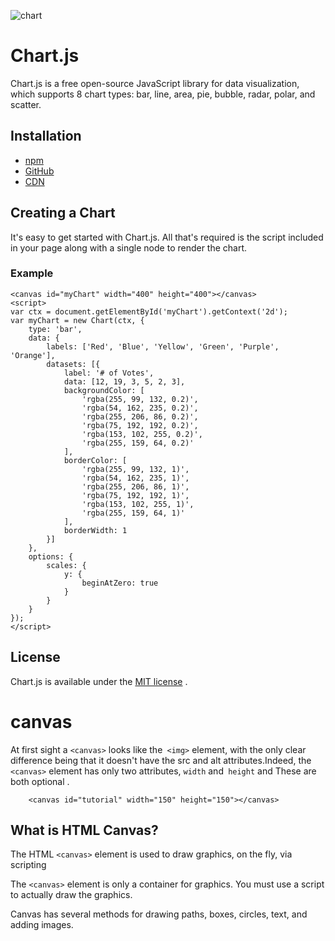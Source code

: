 ![chart](https://www.chartjs.org/img/chartjs-logo.svg)

# Chart.js
Chart.js is a free open-source JavaScript library for data visualization, which supports 8 chart types: bar, line, area, pie, bubble, radar, polar, and scatter.

## Installation
* [npm](https://npmjs.com/package/chart.js)
* [GitHub](https://github.com/chartjs/Chart.js/releases/latest)
* [CDN](https://www.jsdelivr.com/package/npm/chart.js)

## Creating a Chart
It's easy to get started with Chart.js. All that's required is the script included in your page along with a single <canvas> node to render the chart.
    
### Example
```
<canvas id="myChart" width="400" height="400"></canvas>
<script>
var ctx = document.getElementById('myChart').getContext('2d');
var myChart = new Chart(ctx, {
    type: 'bar',
    data: {
        labels: ['Red', 'Blue', 'Yellow', 'Green', 'Purple', 'Orange'],
        datasets: [{
            label: '# of Votes',
            data: [12, 19, 3, 5, 2, 3],
            backgroundColor: [
                'rgba(255, 99, 132, 0.2)',
                'rgba(54, 162, 235, 0.2)',
                'rgba(255, 206, 86, 0.2)',
                'rgba(75, 192, 192, 0.2)',
                'rgba(153, 102, 255, 0.2)',
                'rgba(255, 159, 64, 0.2)'
            ],
            borderColor: [
                'rgba(255, 99, 132, 1)',
                'rgba(54, 162, 235, 1)',
                'rgba(255, 206, 86, 1)',
                'rgba(75, 192, 192, 1)',
                'rgba(153, 102, 255, 1)',
                'rgba(255, 159, 64, 1)'
            ],
            borderWidth: 1
        }]
    },
    options: {
        scales: {
            y: {
                beginAtZero: true
            }
        }
    }
});
</script>
```
## License
Chart.js is available under the [MIT license](https://opensource.org/licenses/MIT) .
# canvas
At first sight a `<canvas>` looks like the` <img>` element, with the only clear difference being that it doesn't have the src and alt attributes.Indeed, the `<canvas>` element has only two attributes, `width` and` height` and These are both optional .
``` 
    <canvas id="tutorial" width="150" height="150"></canvas> 
```
## What is HTML Canvas?
The HTML `<canvas>` element is used to draw graphics, on the fly, via scripting

The `<canvas>` element is only a container for graphics. You must use a script to actually draw the graphics.

Canvas has several methods for drawing paths, boxes, circles, text, and adding images.

